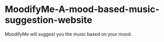 # MoodifyMe-A-mood-based-music-suggestion-website
MoodifyMe will suggest you the music based on your mood.
